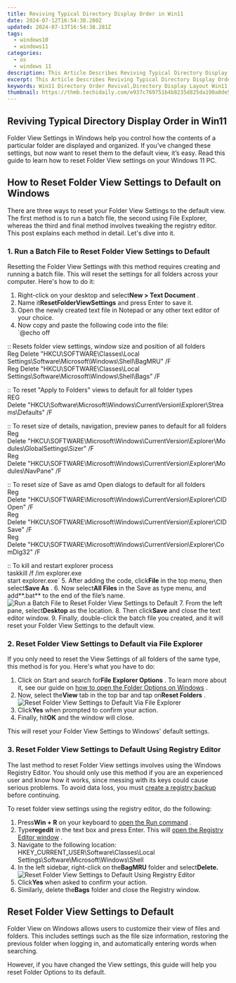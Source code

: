 ```yaml
---
title: Reviving Typical Directory Display Order in Win11
date: 2024-07-12T16:54:38.280Z
updated: 2024-07-13T16:54:38.281Z
tags:
  - windows10
  - windows11
categories:
  - os
  - windows 11
description: This Article Describes Reviving Typical Directory Display Order in Win11
excerpt: This Article Describes Reviving Typical Directory Display Order in Win11
keywords: Win11 Directory Order Revival,Directory Display Layout Win11,Win11 UI Update,Reimagined Directory View,Win11 Display Adjustment,Win11 Typical Arrangement,Renewing Windows 11 DIR,Win11 Dir Relaunch,Win11 DIR Layout Update,Windows 11 UI Revamp,Win11 Display Refresh,Optimize Win11 DIR,Renewed Win11 Order,Win11 Directory Reimage
thumbnail: https://thmb.techidaily.com/e937c769751b4b8235d825da190a8de514c18ce6c728b4bc630fa21c8db2efdc.jpg
---
```


## Reviving Typical Directory Display Order in Win11

 Folder View Settings in Windows help you control how the contents of a particular folder are displayed and organized. If you’ve changed these settings, but now want to reset them to the default view, it’s easy. Read this guide to learn how to reset Folder View settings on your Windows 11 PC.

## How to Reset Folder View Settings to Default on Windows

 There are three ways to reset your Folder View Settings to the default view. The first method is to run a batch file, the second using File Explorer, whereas the third and final method involves tweaking the registry editor. This post explains each method in detail. Let's dive into it.

### 1\. Run a Batch File to Reset Folder View Settings to Default

 Resetting the Folder View Settings with this method requires creating and running a batch file. This will reset the settings for all folders across your computer. Here's how to do it:

1. Right-click on your desktop and select**New > Text Document** .
2. Name it**ResetFolderViewSettings** and press Enter to save it.
3. Open the newly created text file in Notepad or any other text editor of your choice.
4. Now copy and paste the following code into the file:  
`@echo off  

:: Resets folder view settings, window size and position of all folders  
Reg Delete "HKCU\SOFTWARE\Classes\Local Settings\Software\Microsoft\Windows\Shell\BagMRU" /F  
Reg Delete "HKCU\SOFTWARE\Classes\Local Settings\Software\Microsoft\Windows\Shell\Bags" /F  

:: To reset "Apply to Folders" views to default for all folder types  
REG Delete "HKCU\Software\Microsoft\Windows\CurrentVersion\Explorer\Streams\Defaults" /F  

:: To reset size of details, navigation, preview panes to default for all folders  
Reg Delete "HKCU\SOFTWARE\Microsoft\Windows\CurrentVersion\Explorer\Modules\GlobalSettings\Sizer" /F  
Reg Delete "HKCU\SOFTWARE\Microsoft\Windows\CurrentVersion\Explorer\Modules\NavPane" /F  

:: To reset size of Save as amd Open dialogs to default for all folders  
Reg Delete "HKCU\SOFTWARE\Microsoft\Windows\CurrentVersion\Explorer\CIDOpen" /F  
Reg Delete "HKCU\SOFTWARE\Microsoft\Windows\CurrentVersion\Explorer\CIDSave" /F  
Reg Delete "HKCU\SOFTWARE\Microsoft\Windows\CurrentVersion\Explorer\ComDlg32" /F  

:: To kill and restart explorer process  
taskkill /f /im explorer.exe  
start explorer.exe`
5. After adding the code, click**File** in the top menu, then select**Save As** .
6. Now select**All Files** in the Save as type menu, and add**.bat** to the end of the file’s name.  
![Run a Batch File to Reset Folder View Settings to Default](https://static1.makeuseofimages.com/wordpress/wp-content/uploads/2023/05/run-a-batch-file-to-reset-folder-view-settings-to-default.jpg)
7. From the left pane, select**Desktop** as the location.
8. Then click**Save** and close the text editor window.
9. Finally, double-click the batch file you created, and it will reset your Folder View Settings to the default view.

### 2\. Reset Folder View Settings to Default via File Explorer

 If you only need to reset the View Settings of all folders of the same type, this method is for you. Here's what you have to do:

1. Click on Start and search for**File Explorer Options** . To learn more about it, see our guide on [how to open the Folder Options on Windows](https://www.makeuseof.com/windows-10-open-folder-options/) .
2. Now, select the**View** tab in the top bar and tap on**Reset Folders** .  
![Reset Folder View Settings to Default Via File Explorer](https://static1.makeuseofimages.com/wordpress/wp-content/uploads/2023/05/reset-folder-view-settings-to-default-via-file-explorer.jpg)
3. Click**Yes** when prompted to confirm your action.
4. Finally, hit**OK** and the window will close.

 This will reset your Folder View Settings to Windows' default settings.

### 3\. Reset Folder View Settings to Default Using Registry Editor

 The last method to reset Folder View settings involves using the Windows Registry Editor. You should only use this method if you are an experienced user and know how it works, since messing with its keys could cause serious problems. To avoid data loss, you must [create a registry backup](https://www.makeuseof.com/tag/backup-restore-windows-registry/) before continuing.

 To reset folder view settings using the registry editor, do the following:

1. Press**Win + R** on your keyboard to [open the Run command](https://www.makeuseof.com/windows-open-run-command-dialog-box/) .
2. Type**regedit** in the text box and press Enter. This will [open the Registry Editor window](https://www.makeuseof.com/windows-11-open-registry-editor/) .
3. Navigate to the following location:  
HKEY_CURRENT_USER\Software\Classes\Local Settings\Software\Microsoft\Windows\Shell
4. In the left sidebar, right-click on the**BagMRU** folder and select**Delete.**  
![Reset Folder View Settings to Default Using Registry Editor](https://static1.makeuseofimages.com/wordpress/wp-content/uploads/2023/05/reset-folder-view-settings-to-default-using-registry-editor.jpg)
5. Click**Yes** when asked to confirm your action.
6. Similarly, delete the**Bags** folder and close the Registry window.

## Reset Folder View Settings to Default

 Folder View on Windows allows users to customize their view of files and folders. This includes settings such as the file size information, restoring the previous folder when logging in, and automatically entering words when searching.

 However, if you have changed the View settings, this guide will help you reset Folder Options to its default.


<ins class="adsbygoogle"
     style="display:block"
     data-ad-format="autorelaxed"
     data-ad-client="ca-pub-7571918770474297"
     data-ad-slot="1223367746"></ins>



<ins class="adsbygoogle"
     style="display:block"
     data-ad-client="ca-pub-7571918770474297"
     data-ad-slot="8358498916"
     data-ad-format="auto"
     data-full-width-responsive="true"></ins>




